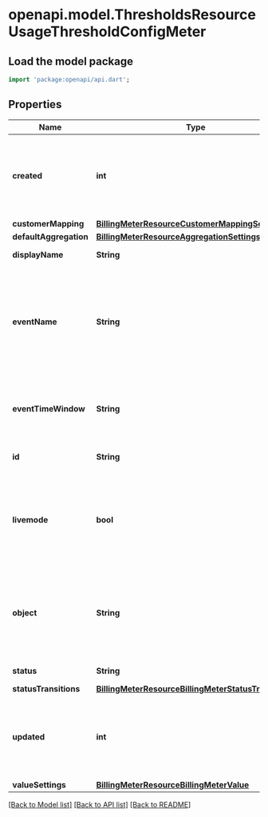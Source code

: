 # openapi.model.ThresholdsResourceUsageThresholdConfigMeter

## Load the model package
```dart
import 'package:openapi/api.dart';
```

## Properties
Name | Type | Description | Notes
------------ | ------------- | ------------- | -------------
**created** | **int** | Time at which the object was created. Measured in seconds since the Unix epoch. | 
**customerMapping** | [**BillingMeterResourceCustomerMappingSettings**](BillingMeterResourceCustomerMappingSettings.md) |  | 
**defaultAggregation** | [**BillingMeterResourceAggregationSettings**](BillingMeterResourceAggregationSettings.md) |  | 
**displayName** | **String** | The meter's name. | 
**eventName** | **String** | The name of the meter event to record usage for. Corresponds with the `event_name` field on meter events. | 
**eventTimeWindow** | **String** | The time window to pre-aggregate meter events for, if any. | [optional] 
**id** | **String** | Unique identifier for the object. | 
**livemode** | **bool** | Has the value `true` if the object exists in live mode or the value `false` if the object exists in test mode. | 
**object** | **String** | String representing the object's type. Objects of the same type share the same value. | 
**status** | **String** | The meter's status. | 
**statusTransitions** | [**BillingMeterResourceBillingMeterStatusTransitions**](BillingMeterResourceBillingMeterStatusTransitions.md) |  | 
**updated** | **int** | Time at which the object was last updated. Measured in seconds since the Unix epoch. | 
**valueSettings** | [**BillingMeterResourceBillingMeterValue**](BillingMeterResourceBillingMeterValue.md) |  | 

[[Back to Model list]](../README.md#documentation-for-models) [[Back to API list]](../README.md#documentation-for-api-endpoints) [[Back to README]](../README.md)


